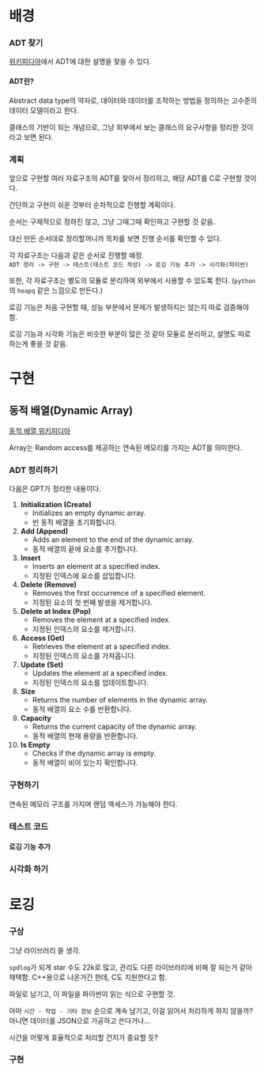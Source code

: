 # 배경
### ADT 찾기

[위키피디아](https://en.wikipedia.org/wiki/Abstract_data_type#Common_ADTs)에서 ADT에 대한 설명을 찾을 수 있다.
#### ADT란?
Abstract data type의 약자로, 데이터와 데이터를 조작하는 방법을 정의하는 고수준의 데이터 모델이라고 한다.

클래스의 기반이 되는 개념으로, 그냥 외부에서 보는 클래스의 요구사항을 정리한 것이라고 보면 된다.

### 계획

앞으로 구현할 여러 자료구조의 ADT를 찾아서 정리하고, 해당 ADT를 C로 구현할 것이다.

간단하고 구현이 쉬운 것부터 순차적으로 진행할 계획이다.

순서는 구체적으로 정하진 않고, 그냥 그때그때 확인하고 구현할 것 같음.

대신 만든 순서대로 정리할꺼니까 목차를 보면 진행 순서를 확인할 수 있다.

각 자료구조는 다음과 같은 순서로 진행할 예정.    
`ADT 정리 -> 구현 -> 테스트(테스트 코드 작성) -> 로깅 기능 추가 -> 시각화(파이썬)`

또한, 각 자료구조는 별도의 모듈로 분리하여 외부에서 사용할 수 있도록 한다. (`python`의 `heapq` 같은 느낌으로 만든다.)


로깅 기능은 처음 구현할 때, 성능 부분에서 문제가 발생하지는 않는지 따로 검증해야 함.

로깅 기능과 시각화 기능은 비슷한 부분이 많은 것 같아 모듈로 분리하고, 설명도 따로 하는게 좋을 것 같음.

# 구현

## 동적 배열(Dynamic Array)

[동적 배열 위키피디아](https://en.wikipedia.org/wiki/Dynamic_array)

Array는 Random access를 제공하는 연속된 메모리를 가지는 ADT를 의미한다.

### ADT 정리하기

다음은 GPT가 정리한 내용이다.

1. **Initialization (Create)**
    - Initializes an empty dynamic array.
    - 빈 동적 배열을 초기화합니다.
2. **Add (Append)**
    - Adds an element to the end of the dynamic array.
    - 동적 배열의 끝에 요소를 추가합니다.
3. **Insert**
    - Inserts an element at a specified index.
    - 지정된 인덱스에 요소를 삽입합니다.
4. **Delete (Remove)**
    - Removes the first occurrence of a specified element.
    - 지정된 요소의 첫 번째 발생을 제거합니다.
5. **Delete at Index (Pop)**
    - Removes the element at a specified index.
    - 지정된 인덱스의 요소를 제거합니다.
6. **Access (Get)**
    - Retrieves the element at a specified index.
    - 지정된 인덱스의 요소를 가져옵니다.
7. **Update (Set)**
    - Updates the element at a specified index.
    - 지정된 인덱스의 요소를 업데이트합니다.
8. **Size**
    - Returns the number of elements in the dynamic array.
    - 동적 배열의 요소 수를 반환합니다.
9. **Capacity**
    - Returns the current capacity of the dynamic array.
    - 동적 배열의 현재 용량을 반환합니다.
10. **Is Empty**
    - Checks if the dynamic array is empty.
    - 동적 배열이 비어 있는지 확인합니다.

### 구현하기

연속된 메모리 구조를 가지며 랜덤 액세스가 가능해야 한다.

### 테스트 코드

#### 로깅 기능 추가

### 시각화 하기

# 로깅

### 구상

그냥 라이브러리 쓸 생각.

`spdlog`가 되게 star 수도 22k로 많고, 관리도 다른 라이브러리에 비해 잘 되는거 같아 채택함.
C++용으로 나온거긴 한데, C도 지원한다고 함.

파일로 남기고, 이 파일을 파이썬이 읽는 식으로 구현할 것.

아마 `시간 - 작업 - 기타 정보` 순으로 계속 남기고, 이걸 읽어서 처리하게 하지 않을까?
아니면 데이터를 JSON으로 가공하고 쓴다거나...

시간을 어떻게 효율적으로 처리할 건지가 중요할 듯?

### 구현
